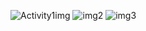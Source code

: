 
![Activity1img](https://user-images.githubusercontent.com/89597549/133665569-78c8f538-e987-41fa-9faa-1b62e5a8bfde.png)
![img2](https://user-images.githubusercontent.com/89597549/133665750-c23f8855-f78d-4a07-964d-9b0b5984a4d0.png)
![img3](https://user-images.githubusercontent.com/89597549/133665755-b7b87863-6465-43ca-996f-613a269d4628.png)

